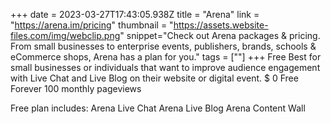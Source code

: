 +++
date = 2023-03-27T17:43:05.938Z
title = "Arena"
link = "https://arena.im/pricing"
thumbnail = "https://assets.website-files.com/img/webclip.png"
snippet="Check out Arena packages & pricing. From small businesses to enterprise events, publishers, brands, schools & eCommerce shops, Arena has a plan for you."
tags = [""]
+++
Free
Best for small businesses or individuals that want to improve audience engagement with Live Chat and Live Blog on their website or digital event.
$ 0
Free Forever
100 monthly pageviews

Free plan includes:
Arena Live Chat
Arena Live Blog
Arena Content Wall

